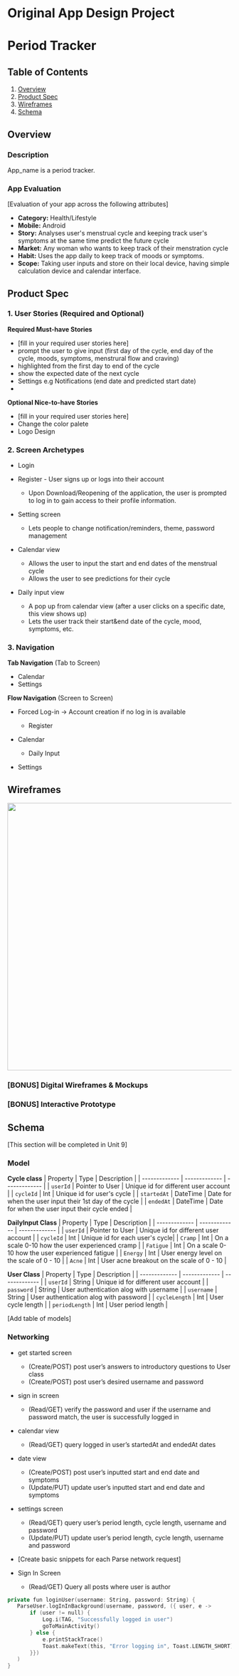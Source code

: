 Original App Design Project
===

# Period Tracker

## Table of Contents
1. [Overview](#Overview)
1. [Product Spec](#Product-Spec)
1. [Wireframes](#Wireframes)
2. [Schema](#Schema)

## Overview
### Description
App_name is a period tracker.

### App Evaluation
[Evaluation of your app across the following attributes]
- **Category:** Health/Lifestyle 
- **Mobile:** Android
- **Story:** Analyses user's menstrual cycle and keeping track user's symptoms at the same time predict the future cycle
- **Market:** Any woman who wants to keep track of their menstration cycle
- **Habit:** Uses the app daily to keep track of moods or symptoms.
- **Scope:** Taking user inputs and store on their local device, having simple calculation device and calendar interface.

## Product Spec

### 1. User Stories (Required and Optional)

**Required Must-have Stories**

* [fill in your required user stories here]
* prompt the user to give input (first day of the cycle, end day of the cycle, moods, symptoms, menstrural flow and craving)
* highlighted from the first day to end of the cycle
* show the expected date of the next cycle
* Settings e.g Notifications (end date and predicted start date)
* 

**Optional Nice-to-have Stories**

* [fill in your required user stories here]
* Change the color palete 
* Logo Design

### 2. Screen Archetypes
* Login 
* Register - User signs up or logs into their account
   * Upon Download/Reopening of the application, the user is prompted to log in to gain access to their profile information. 

* Setting screen
   * Lets people to change notification/reminders, theme, password management
  
* Calendar view
   * Allows the user to input the start and end dates of the menstrual cycle
   * Allows the user to see predictions for their cycle

* Daily input view
  * A pop up from calendar view (after a user clicks on a specific date, this view shows up)
  * Lets the user track their start&end date of the cycle, mood, symptoms, etc.



### 3. Navigation

**Tab Navigation** (Tab to Screen)

* Calendar 
* Settings


**Flow Navigation** (Screen to Screen)

* Forced Log-in -> Account creation if no log in is available
  * Register 
   
* Calendar 
   * Daily Input

* Settings

## Wireframes

<img src="https://user-images.githubusercontent.com/71671419/153700766-39254979-c737-40a2-be63-25cb7400ff67.png" width=600>

### [BONUS] Digital Wireframes & Mockups

### [BONUS] Interactive Prototype

## Schema 
[This section will be completed in Unit 9]

### Model
**Cycle class**
| Property   | Type | Description |
| ------------- | ------------- | ------------- |
| `userId`  | Pointer to User  | Unique id for different user account |
| `cycleId`  | Int  | Unique id for user's cycle |
| `startedAt` | DateTime | Date for when the user input their 1st day of the cycle |
| `endedAt` | DateTime | Date for when the user input their cycle ended |

**DailyInput Class**
| Property  | Type | Description |
| ------------- | ------------- | ------------- |
| `userId`  | Pointer to User  | Unique id for different user account |
| `cycleId` | Int | Unique id for each user's cycle|
| `Cramp` | Int | On a scale 0-10 how the user experienced cramp |
| `Fatigue` | Int | On a scale 0-10 how the user experienced fatigue |
| `Energy` | Int | User energy level on the scale of 0 - 10 |
| `Acne` | Int | User acne breakout on the scale of 0 - 10 |

**User Class**
| Property  | Type | Description |
| ------------- | ------------- | ------------- |
| `userId`  | String  | Unique id for different user account |
| `password` | String | User authentication alog with username |
| `username` | String | User authentication alog with password |
| `cycleLength` | Int | User cycle length |
| `periodLength` | Int | User period length | 

[Add table of models]
### Networking
- get started screen
   - (Create/POST) post user’s answers to introductory questions to User class
   - (Create/POST) post user’s desired username and password
- sign in screen
   - (Read/GET) verify the password and user if the username and password match, the user is successfully logged in
- calendar view
   - (Read/GET) query logged in user’s startedAt and endedAt dates
- date view
   - (Create/POST) post user’s inputted start and end date and symptoms
   - (Update/PUT) update user’s inputted start and end date and symptoms
- settings screen
   - (Read/GET) query user’s period length, cycle length, username and password
   - (Update/PUT) update user’s period length, cycle length, username and password
- [Create basic snippets for each Parse network request]

 - Sign In  Screen
   - (Read/GET) Query all posts where user is author
```swift
private fun loginUser(username: String, password: String) {
   ParseUser.logInInBackground(username, password, ({ user, e ->
       if (user != null) {
           Log.i(TAG, "Successfully logged in user")
           goToMainActivity()
       } else {
           e.printStackTrace()
           Toast.makeText(this, "Error logging in", Toast.LENGTH_SHORT).show()
       }})
   )
}
```
